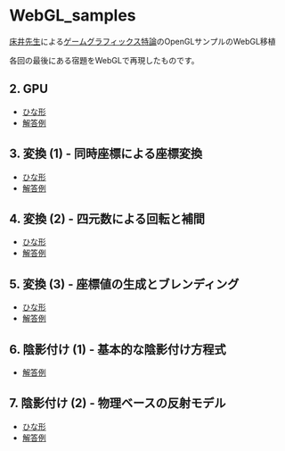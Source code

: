# WebGL_samples
[床井先生](https://twitter.com/tokoik)による[ゲームグラフィックス特論](https://tokoik.github.io/gg/)のOpenGLサンプルのWebGL移植

各回の最後にある宿題をWebGLで再現したものです。

## 2. GPU
- [ひな形](02/index.html)
- [解答例](02/solution.html)

## 3. 変換 (1) - 同時座標による座標変換
- [ひな形](03/index.html)
- [解答例](03/solution.html)

## 4. 変換 (2) - 四元数による回転と補間
- [ひな形](04/base.html)
- [解答例](04/solution.html)

## 5. 変換 (3) - 座標値の生成とブレンディング
- [ひな形](05/base.html)
- [解答例](05/solution.html)

## 6. 陰影付け (1) - 基本的な陰影付け方程式
- [解答例](06/solution.html)

## 7. 陰影付け (2) - 物理ベースの反射モデル
- [ひな形](07/base.html)
- [解答例](07/solution.html)
